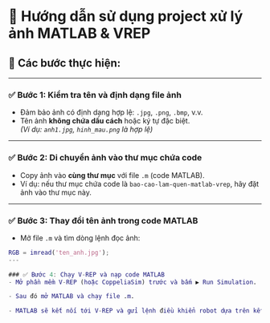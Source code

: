 # 📘 Hướng dẫn sử dụng project xử lý ảnh MATLAB & VREP

## 📌 Các bước thực hiện:

---

### ✅ Bước 1: Kiểm tra tên và định dạng file ảnh
- Đảm bảo ảnh có định dạng hợp lệ: `.jpg`, `.png`, `.bmp`, v.v.
- Tên ảnh **không chứa dấu cách** hoặc ký tự đặc biệt.  
  *(Ví dụ: `anh1.jpg`, `hinh_mau.png` là hợp lệ)*

---

### ✅ Bước 2: Di chuyển ảnh vào thư mục chứa code
- Copy ảnh vào **cùng thư mục** với file `.m` (code MATLAB).
- Ví dụ: nếu thư mục chứa code là `bao-cao-lam-quen-matlab-vrep`, hãy đặt ảnh vào thư mục này.

---

### ✅ Bước 3: Thay đổi tên ảnh trong code MATLAB
- Mở file `.m` và tìm dòng lệnh đọc ảnh:

```matlab
RGB = imread('ten_anh.jpg');
---

### ✅ Bước 4: Chạy V-REP và nạp code MATLAB
- Mở phần mềm V-REP (hoặc CoppeliaSim) trước và bấm ▶ Run Simulation.

- Sau đó mở MATLAB và chạy file .m.

- MATLAB sẽ kết nối tới V-REP và gửi lệnh điều khiển robot dựa trên kết quả xử lý ảnh.
